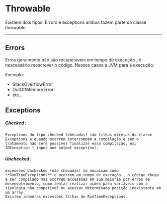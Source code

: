 # Throwable 

Existem dois tipos: Errors e exceptions 
ambos fazem parte da classe throwable

---

## Errors 

Erros geralmente não são recuperáveis em tempo de execução , é nescessário reescrever o código.
Nesses casos a JVM para a execução.

Exemplo: 
- StackOverflowError 
- OutOffMemoryError
- etc...

## Exceptions 

##### Checked :
    Exceptions do tipo checked (checadas) são filhas diretas da classe Exceptions e quando ocorrem interrompem a compilação e sem o tratamento não será possível finalizar essa compilação, ex: IOException ( input and output exception).

##### Unchecked : 
    excessões Unchecked (não checadas) se encaixam como **RunTimeExceptions** e ocorrem em tempo de execução , o código chega a ser compilado mas ocorrem excessões em sua maioria por erros de desenvolvimento, como tentar realizar ações para variáveis com a tipologia não compatível ou acessar determinada posição inexistente em um array.
    Existem inúmeras excessões filhas de RunTimeExceptions. 

